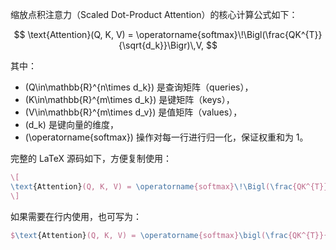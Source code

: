 缩放点积注意力（Scaled Dot-Product Attention）的核心计算公式如下：

$$
\text{Attention}(Q, K, V) = \operatorname{softmax}\!\Bigl(\frac{QK^{T}}{\sqrt{d_k}}\Bigr)\,V,
$$

其中：

- \(Q\in\mathbb{R}^{n\times d_k}\) 是查询矩阵（queries），  
- \(K\in\mathbb{R}^{m\times d_k}\) 是键矩阵（keys），  
- \(V\in\mathbb{R}^{m\times d_v}\) 是值矩阵（values），  
- \(d_k\) 是键向量的维度，  
- \(\operatorname{softmax}\) 操作对每一行进行归一化，保证权重和为 1。

完整的 LaTeX 源码如下，方便复制使用：

```latex
\[
\text{Attention}(Q, K, V) = \operatorname{softmax}\!\Bigl(\frac{QK^{T}}{\sqrt{d_k}}\Bigr)\,V,
\]
```

如果需要在行内使用，也可写为：  
```latex
$\text{Attention}(Q, K, V) = \operatorname{softmax}\bigl(\frac{QK^{T}}{\sqrt{d_k}}\bigr)\,V$
```